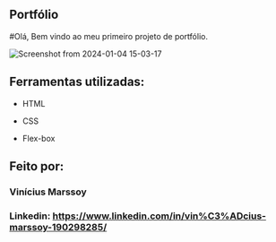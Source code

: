 ## Portfólio 
#Olá, Bem vindo ao meu primeiro projeto de portfólio.

![Screenshot from 2024-01-04 15-03-17](https://github.com/Marssoy/portfolio/assets/140867069/b0b919e1-1295-43c5-bc4b-29f746e406da)

## Ferramentas utilizadas:

* HTML

* CSS

* Flex-box

## Feito por:

### Vinícius Marssoy
### Linkedin: https://www.linkedin.com/in/vin%C3%ADcius-marssoy-190298285/

```
